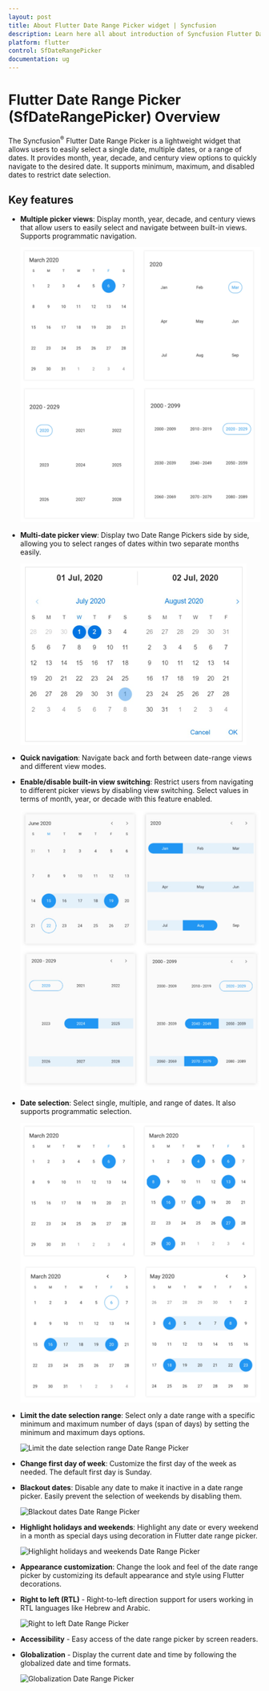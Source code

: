 ```yaml
---
layout: post
title: About Flutter Date Range Picker widget | Syncfusion
description: Learn here all about introduction of Syncfusion Flutter Date Range Picker (SfDateRangePicker) widget, its features, and more.
platform: flutter
control: SfDateRangePicker
documentation: ug
---
```


# Flutter Date Range Picker (SfDateRangePicker) Overview

The Syncfusion<sup>&reg;</sup> Flutter Date Range Picker is a lightweight widget that allows users to easily select a single date, multiple dates, or a range of dates. It provides month, year, decade, and century view options to quickly navigate to the desired date. It supports minimum, maximum, and disabled dates to restrict date selection.


## Key features

* **Multiple picker views**: Display month, year, decade, and century views that allow users to easily select and navigate between built-in views. Supports programmatic navigation.

   ![Multiple picker views Date Range Picker](images/overview/picker_views.png)
   
* **Multi-date picker view**: Display two Date Range Pickers side by side, allowing you to select ranges of dates within two separate months easily.

	![Multi date picker view Date Range Picker](images/overview/multi-date-picker.png)

* **Quick navigation**: Navigate back and forth between date-range views and different view modes.

* **Enable/disable built-in view switching**: Restrict users from navigating to different picker views by disabling view switching. Select values in terms of month, year, or decade with this feature enabled.

	![Range selection Date Range Picker](images/overview/range-selection.png)

* **Date selection**: Select single, multiple, and range of dates. It also supports programmatic selection.

    ![Date selection Date Range Picker](images/overview/selection_mode.png)

* **Limit the date selection range**: Select only a date range with a specific minimum and maximum number of days (span of days) by setting the minimum and maximum days options.

     ![Limit the date selection range Date Range Picker](images/overview/min_max_date.png)

* **Change first day of week**: Customize the first day of the week as needed. The default first day is Sunday.

* **Blackout dates**: Disable any date to make it inactive in a date range picker. Easily prevent the selection of weekends by disabling them.

   ![Blackout dates Date Range Picker](images/overview/blackoutdates.png)

* **Highlight holidays and weekends**: Highlight any date or every weekend in a month as special days using decoration in Flutter date range picker.

  ![Highlight holidays and weekends Date Range Picker](images/overview/customization.png)

* **Appearance customization**: Change the look and feel of the date range picker by customizing its default appearance and style using Flutter decorations.

* **Right to left (RTL)** - Right-to-left direction support for users working in RTL languages like Hebrew and Arabic.

  ![Right to left Date Range Picker](images/overview/right_to_left.png)

* **Accessibility** - Easy access of the date range picker by screen readers.

* **Globalization** - Display the current date and time by following the globalized date and time formats.

   ![Globalization Date Range Picker](images/overview/localization.png)
